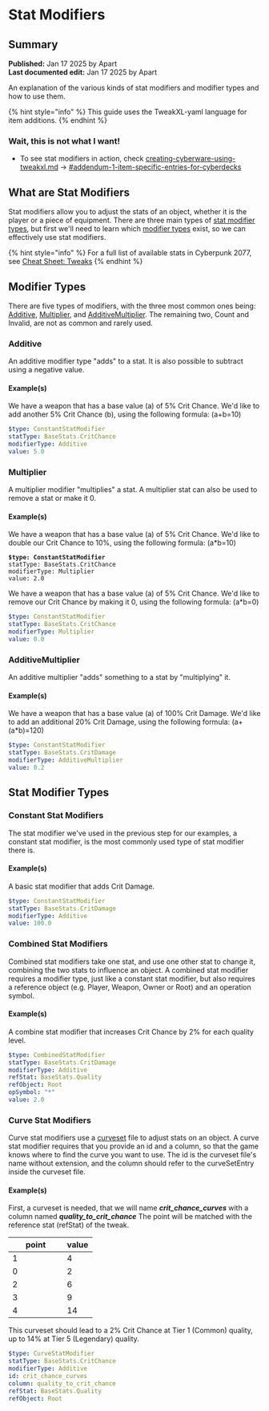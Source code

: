 # Stat Modifiers

## Summary

**Published:** Jan 17 2025 by Apart\
**Last documented edit:** Jan 17 2025 by Apart

An explanation of the various kinds of stat modifiers and modifier types and how to use them.

{% hint style="info" %}
This guide uses the TweakXL-yaml language for item additions.
{% endhint %}

### Wait, this is not what I want!

* To see stat modifiers in action, check [creating-cyberware-using-tweakxl.md](creating-cyberware-using-tweakxl.md "mention") -> [#addendum-1-item-specific-entries-for-cyberdecks](creating-cyberware-using-tweakxl.md#addendum-1-item-specific-entries-for-cyberdecks "mention")

## What are Stat Modifiers

Stat modifiers allow you to adjust the stats of an object, whether it is the player or a piece of equipment. There are three main types of [stat modifier types](stat-modifiers.md#stat-modifier-types), but first we'll need to learn which [modifier types](stat-modifiers.md#modifier-types) exist, so we can effectively use stat modifiers.

{% hint style="info" %}
For a full list of available stats in Cyberpunk 2077, see [Cheat Sheet: Tweaks](../references-lists-and-overviews/cheat-sheet-tweak-ids/)
{% endhint %}

## Modifier Types

There are five types of modifiers, with the three most common ones being: [Additive](stat-modifiers.md#additive), [Multiplier](stat-modifiers.md#multiplier), and [AdditiveMultiplier](stat-modifiers.md#additivemultiplier). The remaining two, Count and Invalid, are not as common and rarely used.

### Additive

An additive modifier type "adds" to a stat. It is also possible to subtract using a negative value.

#### Example(s)

We have a weapon that has a base value (a) of 5% Crit Chance. We'd like to add another 5% Crit Chance (b), using the following formula: (a+b=10)

```yaml
$type: ConstantStatModifier
statType: BaseStats.CritChance
modifierType: Additive
value: 5.0
```

### Multiplier

A multiplier modifier "multiplies" a stat. A multiplier stat can also be used to remove a stat or make it 0.

#### Example(s)

We have a weapon that has a base value (a) of 5% Crit Chance. We'd like to double our Crit Chance to 10%, using the following formula: (a\*b=10)

<pre class="language-yaml"><code class="lang-yaml"><strong>$type: ConstantStatModifier
</strong>statType: BaseStats.CritChance
modifierType: Multiplier
value: 2.0
</code></pre>

We have a weapon that has a base value (a) of 5% Crit Chance. We'd like to remove our Crit Chance by making it 0, using the following formula: (a\*b=0)

```yaml
$type: ConstantStatModifier
statType: BaseStats.CritChance
modifierType: Multiplier
value: 0.0
```

### AdditiveMultiplier

An additive multiplier "adds" something to a stat by "multiplying" it.&#x20;

#### Example(s)

We have a weapon that has a base value (a) of 100% Crit Damage. We'd like to add an additional 20% Crit Damage, using the following formula: (a+(a\*b)=120)

```yaml
$type: ConstantStatModifier
statType: BaseStats.CritDamage
modifierType: AdditiveMultiplier
value: 0.2
```

## Stat Modifier Types

### Constant Stat Modifiers

The stat modifier we've used in the previous step for our examples, a constant stat modifier, is the most commonly used type of stat modifier there is.&#x20;

#### Example(s)

A basic stat modifier that adds Crit Damage.

```yaml
$type: ConstantStatModifier
statType: BaseStats.CritDamage
modifierType: Additive
value: 100.0
```

### Combined Stat Modifiers

Combined stat modifiers take one stat, and use one other stat to change it, combining the two stats to influence an object. A combined stat modifier requires a modifier type, just like a constant stat modifier, but also requires a reference object (e.g. Player, Weapon, Owner or Root) and an operation symbol.

#### Example(s)

A combine stat modifier that increases Crit Chance by 2% for each quality level.

```yaml
$type: CombinedStatModifier
statType: BaseStats.CritDamage
modifierType: Additive
refStat: BaseStats.Quality
refObject: Root
opSymbol: "*"
value: 2.0
```

### Curve Stat Modifiers

Curve stat modifiers use a [curveset](../files-and-what-they-do/file-formats.md) file to adjust stats on an object. A curve stat modifier requires that you provide an id and a column, so that the game knows where to find the curve you want to use. The id is the curveset file's name without extension, and the column should refer to the curveSetEntry inside the curveset file.

#### Example(s)

First, a curveset is needed, that we will name _**crit\_chance\_curves**_ with a column named _**quality\_to\_crit\_chance**_ The point will be matched with the reference stat (refStat) of the tweak.

<table><thead><tr><th width="93" data-type="number">point</th><th data-type="number">value</th></tr></thead><tbody><tr><td>1</td><td>4</td></tr><tr><td>0</td><td>2</td></tr><tr><td>2</td><td>6</td></tr><tr><td>3</td><td>9</td></tr><tr><td>4</td><td>14</td></tr></tbody></table>

This curveset should lead to a 2% Crit Chance at Tier 1 (Common) quality, up to 14% at Tier 5 (Legendary) quality.

```yaml
$type: CurveStatModifier
statType: BaseStats.CritChance
modifierType: Additive
id: crit_chance_curves
column: quality_to_crit_chance
refStat: BaseStats.Quality
refObject: Root
```
